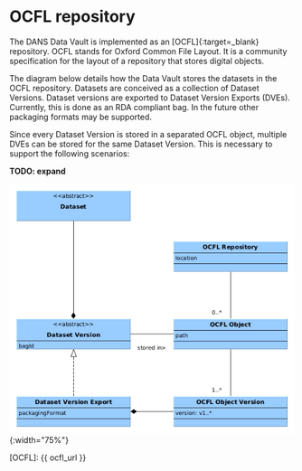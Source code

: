 OCFL repository
===============

The DANS Data Vault is implemented as an [OCFL]{:target=_blank} repository. OCFL stands for Oxford Common File Layout.
It is a community specification for the layout of a repository that stores digital objects.

The diagram below details how the Data Vault stores the datasets in the OCFL repository. Datasets are conceived as a
collection of Dataset Versions. Dataset versions are exported to Dataset Version Exports (DVEs). Currently, this is 
done as an RDA compliant bag. In the future other packaging formats may be supported.

Since every Dataset Version is stored in a separated OCFL object, multiple DVEs can be stored for the same Dataset
Version. This is necessary to support the following scenarios:

**TODO: expand**

![vault-impl](./vault-impl.png){:width="75%"}

[OCFL]: {{ ocfl_url }}